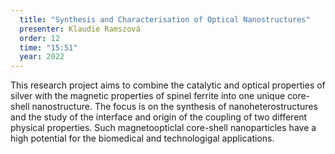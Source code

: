 ```yaml
---
  title: "Synthesis and Characterisation of Optical Nanostructures"
  presenter: Klaudie Ramszová
  order: 12
  time: "15:51"
  year: 2022
---
```

This research project aims to combine the catalytic and optical properties of silver with the magnetic properties of spinel ferrite into one unique core-shell nanostructure. 
The focus is on the synthesis of nanoheterostructures and the study of the interface and origin of the coupling of two different physical properties. Such magnetoopticlal core-shell nanoparticles have a high potential for the biomedical and technologigal applications.
